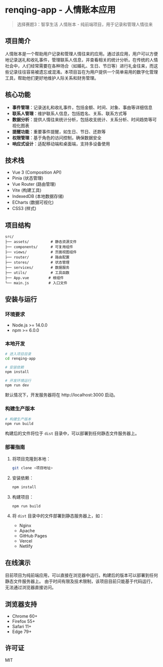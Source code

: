 # renqing-app - 人情账本应用

> 选择赛题3：智享生活
人情账本 - 纯前端项目，用于记录和管理人情往来

## 项目简介

人情账本是一个帮助用户记录和管理人情往来的应用。通过该应用，用户可以方便地记录送礼和收礼事件，管理联系人信息，并查看相关的统计分析。在传统的人情社会中，人们经常需要在各种场合（如婚礼、生日、节日等）进行礼金往来，而这些记录往往容易被遗忘或混淆。本项目旨在为用户提供一个简单易用的数字化管理工具，帮助他们更好地维护人际关系和财务管理。

## 核心功能

- **事件管理**：记录送礼和收礼事件，包括金额、时间、对象、事由等详细信息
- **联系人管理**：维护联系人信息，包括姓名、关系、联系方式等
- **数据分析**：提供人情往来统计分析，包括收支统计、关系分析、时间趋势等可视化图表
- **提醒功能**：重要事件提醒，如生日、节日、还款等
- **权限管理**：基于角色的访问控制，确保数据安全
- **响应式设计**：适配移动端和桌面端，支持多设备使用

## 技术栈
- Vue 3 (Composition API)
- Pinia (状态管理)
- Vue Router (路由管理)
- Vite (构建工具)
- IndexedDB (本地数据存储)
- ECharts (数据可视化)
- CSS3 (样式)

## 项目结构
```
src/
├── assets/          # 静态资源文件
├── components/      # 可复用组件
├── views/           # 页面视图组件
├── router/          # 路由配置
├── stores/          # 状态管理
├── services/        # 数据服务
├── utils/           # 工具函数
├── App.vue         # 根组件
└── main.js         # 入口文件
```

## 安装与运行

### 环境要求

- Node.js >= 14.0.0
- npm >= 6.0.0

### 本地开发

```bash
# 进入项目目录
cd renqing-app

# 安装依赖
npm install

# 开发环境运行
npm run dev
```

默认情况下，开发服务器将在 http://localhost:3000 启动。

### 构建生产版本

```bash
# 构建生产版本
npm run build
```

构建后的文件将位于 `dist` 目录中，可以部署到任何静态文件服务器上。

### 部署指南

1. 将项目克隆到本地：
   ```bash
   git clone <项目地址>
   ```

2. 安装依赖：
   ```bash
   npm install
   ```

3. 构建项目：
   ```bash
   npm run build
   ```

4. 将 `dist` 目录中的文件部署到静态服务器上，如：
   - Nginx
   - Apache
   - GitHub Pages
   - Vercel
   - Netlify

## 在线演示

目前项目为纯前端应用，可以直接在浏览器中运行。构建后的版本可以部署到任何静态文件服务器上。
由于时间有限及技术限制，该项目目前只能基于代码运行，无法通过浏览器直接访问。

## 浏览器支持
- Chrome 60+
- Firefox 55+
- Safari 11+
- Edge 79+

## 许可证
MIT

